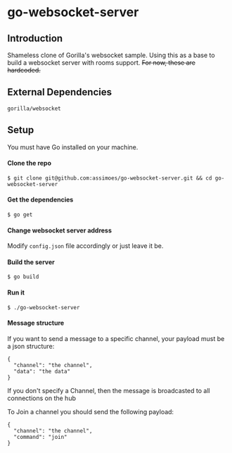 # go-websocket-server

## Introduction

Shameless clone of Gorilla's websocket sample. Using this as a base to build a websocket server with rooms support.
~~For now, these are hardcoded.~~

## External Dependencies
```
gorilla/websocket
```
## Setup

You must have Go installed on your machine.

#### Clone the repo

```
$ git clone git@github.com:assimoes/go-websocket-server.git && cd go-websocket-server
```
#### Get the dependencies

```
$ go get 
```

#### Change websocket server address 

Modify ```config.json``` file accordingly or just leave it be.

#### Build the server

```
$ go build
```

#### Run it

```
$ ./go-websocket-server
```

#### Message structure

If you want to send a message to a specific channel, your payload must be a json structure:

```
{
  "channel": "the channel",
  "data": "the data"
}

```
If you don't specify a Channel, then the message is broadcasted to all connections on the hub

To Join a channel you should send the following payload:

```
{
  "channel": "the channel",
  "command": "join"
}
